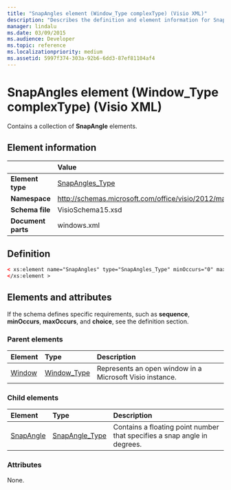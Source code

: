```yaml
---
title: "SnapAngles element (Window_Type complexType) (Visio XML)"
description: "Describes the definition and element information for SnapAngles element (Window_Type complexType), which contains a collection of SnapAngle elements."
manager: lindalu
ms.date: 03/09/2015
ms.audience: Developer
ms.topic: reference
ms.localizationpriority: medium
ms.assetid: 5997f374-303a-92b6-6dd3-87ef81104af4
---
```


# SnapAngles element (Window_Type complexType) (Visio XML)

Contains a collection of **SnapAngle** elements. 
  
## Element information

||Value |
|:-----|:-----|
|**Element type** <br/> |[SnapAngles_Type](snapangles_type-complextypevisio-xml.md) <br/> |
|**Namespace** <br/> |http://schemas.microsoft.com/office/visio/2012/main  <br/> |
|**Schema file** <br/> |VisioSchema15.xsd  <br/> |
|**Document parts** <br/> |windows.xml  <br/> |
   
## Definition

```XML
< xs:element name="SnapAngles" type="SnapAngles_Type" minOccurs="0" maxOccurs="1" >
</xs:element >
```

## Elements and attributes

If the schema defines specific requirements, such as **sequence**, **minOccurs**, **maxOccurs**, and **choice**, see the definition section. 
  
### Parent elements

|**Element**|**Type**|**Description**|
|:-----|:-----|:-----|
|[Window](window-element-windows_type-complextypevisio-xml.md) <br/> |[Window_Type](window_type-complextypevisio-xml.md) <br/> |Represents an open window in a Microsoft Visio instance. |
   
### Child elements

|**Element**|**Type**|**Description**|
|:-----|:-----|:-----|
|[SnapAngle](snapangle-element-snapangles_type-complextypevisio-xml.md) <br/> |[SnapAngle_Type](snapangle_type-complextypevisio-xml.md) <br/> |Contains a floating point number that specifies a snap angle in degrees. |
   
### Attributes

None.
  

